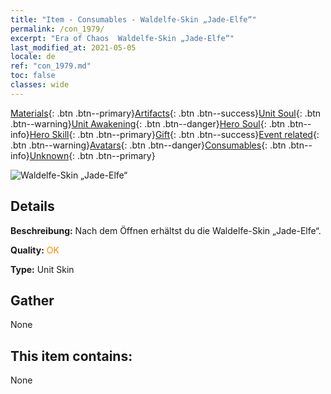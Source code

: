 ```yaml
---
title: "Item - Consumables - Waldelfe-Skin „Jade-Elfe“"
permalink: /con_1979/
excerpt: "Era of Chaos  Waldelfe-Skin „Jade-Elfe“"
last_modified_at: 2021-05-05
locale: de
ref: "con_1979.md"
toc: false
classes: wide
---
```

 [Materials](/ItemsDE/){: .btn .btn--primary}[Artifacts](/ItemsDE/Artifacts/){: .btn .btn--success}[Unit Soul](/ItemsDE/UnitSoul/){: .btn .btn--warning}[Unit Awakening](/ItemsDE/UnitAwakening/){: .btn .btn--danger}[Hero Soul](/ItemsDE/HeroSoul/){: .btn .btn--info}[Hero Skill](/ItemsDE/HeroSkill/){: .btn .btn--primary}[Gift](/ItemsDE/Gift/){: .btn .btn--success}[Event related](/ItemsDE/Events/){: .btn .btn--warning}[Avatars](/ItemsDE/Avatars/){: .btn .btn--danger}[Consumables](/ItemsDE/Consumables/){: .btn .btn--info}[Unknown](/ItemsDE/Unknown/){: .btn .btn--primary}

 ![Waldelfe-Skin „Jade-Elfe“](/images/u/ti_mujinglingpifu2.jpg)

## Details
 **Beschreibung:** Nach dem Öffnen erhältst du die Waldelfe-Skin „Jade-Elfe“.

 **Quality:** <span style="color: #FF8C00">OK</span>

 **Type:** Unit Skin

## Gather

  None

## This item contains:

  None

